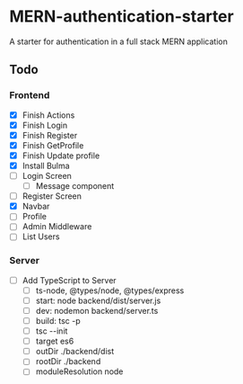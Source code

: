 # MERN-authentication-starter

A starter for authentication in a full stack MERN application

## Todo
### Frontend
- [x] Finish Actions
- [x] Finish Login
- [x] Finish Register
- [x] Finish GetProfile
- [x] Finish Update profile
- [x] Install Bulma
- [ ] Login Screen
  - [ ] Message component
- [ ] Register Screen
- [x] Navbar
- [ ] Profile
- [ ] Admin Middleware
- [ ] List Users

### Server
- [ ] Add TypeScript to Server
  - [ ] ts-node, @types/node, @types/express
  - [ ] start: node backend/dist/server.js
  - [ ] dev: nodemon backend/server.ts
  - [ ] build: tsc -p
  - [ ] tsc --init
  - [ ] target es6
  - [ ] outDir ./backend/dist
  - [ ] rootDir ./backend
  - [ ] moduleResolution node
